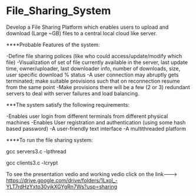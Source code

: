 # File_Sharing_System
Develop a File Sharing Platform which enables users to upload and download (Large ~GB) files to a   central local cloud like server.

****Probable Features of the system:

-Define file sharing polices (like who could access/update/modify which file)
-Visualization of set of file currently available in the server, last update time, owner/uploader, last downloader info, number of downloads, size, user specific download % status 
-A user connection may abruptly gets terminated; make suitable provisions such that on reconnection resume from the same point 
-Make provisions there will be a few (2 or 3) redundant servers to deal with server failures and load balancing.


***The system satisfy the following requirements:

-Enables user login from different terminals from different physical machines
-Enables User registration and authentication (using some hash based password)
-A user-friendly text interface
-A multithreaded platform

****To run the file sharing system:

gcc servers3.c -lpthread

gcc clients3.c -lcrypt


To see the presentation vedio and working vedio click on the link--->
https://drive.google.com/drive/folders/1Lxol_-YLT7rdHzYxto30vjkXGYgRn7Ws?usp=sharing
